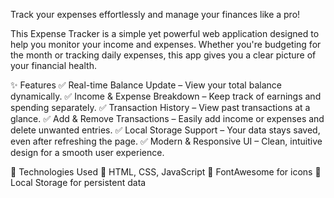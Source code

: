 Track your expenses effortlessly and manage your finances like a pro!

This Expense Tracker is a simple yet powerful web application designed to help you monitor your income and expenses. Whether you're budgeting for the month or tracking daily expenses, this app gives you a clear picture of your financial health.

✨ Features
✅ Real-time Balance Update – View your total balance dynamically.
✅ Income & Expense Breakdown – Keep track of earnings and spending separately.
✅ Transaction History – View past transactions at a glance.
✅ Add & Remove Transactions – Easily add income or expenses and delete unwanted entries.
✅ Local Storage Support – Your data stays saved, even after refreshing the page.
✅ Modern & Responsive UI – Clean, intuitive design for a smooth user experience.

🚀 Technologies Used
🔹 HTML, CSS, JavaScript
🔹 FontAwesome for icons
🔹 Local Storage for persistent data


